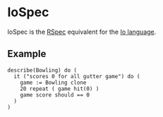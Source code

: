 IoSpec
======

IoSpec is the [RSpec](http://rspec.info) equivalent for the [Io language](http://iolanguage.org/).

Example
-------

    describe(Bowling) do (
      it ("scores 0 for all gutter game") do (
        game := Bowling clone
        20 repeat ( game hit(0) )
        game score should == 0
      )
    )

